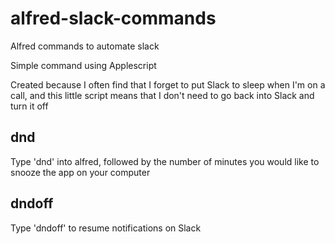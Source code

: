 # alfred-slack-commands
Alfred commands to automate slack

Simple command using Applescript

Created because I often find that I forget to put Slack to sleep when I'm on a call, and this little script means that I don't need to go back into Slack and turn it off

## dnd
Type 'dnd' into alfred, followed by the number of minutes you would like to snooze the app on your computer

## dndoff
Type 'dndoff' to resume notifications on Slack
